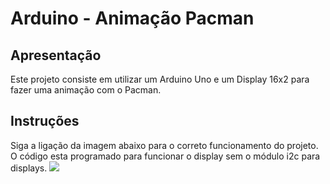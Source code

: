 # Arduino - Animação Pacman

## Apresentação
Este projeto consiste em utilizar um Arduino Uno e um Display 16x2 para fazer uma animação com o Pacman.

## Instruções
Siga a ligação da imagem abaixo para o correto funcionamento do projeto. O código esta programado para funcionar o display sem o módulo i2c para displays.
<img src="https://user-images.githubusercontent.com/18702896/65741993-ad774f00-e0c4-11e9-8b56-88f897fbaa0a.jpg"/>
